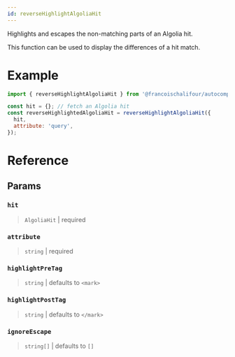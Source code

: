 ```yaml
---
id: reverseHighlightAlgoliaHit
---
```


Highlights and escapes the non-matching parts of an Algolia hit.

This function can be used to display the differences of a hit match.

# Example

```js
import { reverseHighlightAlgoliaHit } from '@francoischalifour/autocomplete-preset-algolia';

const hit = {}; // fetch an Algolia hit
const reverseHighlightedAlgoliaHit = reverseHighlightAlgoliaHit({
  hit,
  attribute: 'query',
});
```

# Reference

## Params

### `hit`

> `AlgoliaHit` | required

### `attribute`

> `string` | required

### `highlightPreTag`

> `string` | defaults to `<mark>`

### `highlightPostTag`

> `string` | defaults to `</mark>`

### `ignoreEscape`

> `string[]` | defaults to `[]`
